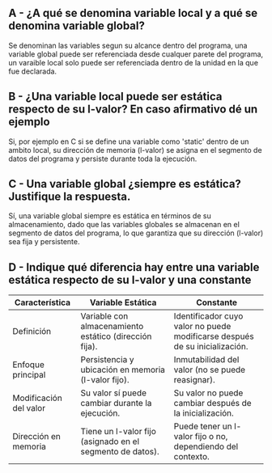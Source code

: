 ## A - ¿A qué se denomina variable local y a qué se denomina variable global?

Se denominan las variables segun su alcance dentro del programa, una variable global puede ser referenciada desde cualquer parete del programa, un varaible local solo puede ser referenciada dentro de la unidad en la que fue declarada.

## B - ¿Una variable local puede ser estática respecto de su l-valor? En caso afirmativo dé un ejemplo

Si, por ejemplo en C si se define una variable como 'static' dentro de un ambito local, su dirección de memoria (l-valor) se asigna en el segmento de datos del programa y persiste durante toda la ejecución.

## C - Una variable global ¿siempre es estática? Justifique la respuesta.

Sí, una variable global siempre es estática en términos de su almacenamiento, dado que las variables globales se almacenan en el segmento de datos del programa, lo que garantiza que su dirección (l-valor) sea fija y persistente.

## D - Indique qué diferencia hay entre una variable estática respecto de su l-valor y una constante

| Característica | Variable Estática | Constante |
|----------------|-------------------|-----------|
| Definición | Variable con almacenamiento estático (dirección fija). | Identificador cuyo valor no puede modificarse después de su inicialización. |
| Enfoque principal | Persistencia y ubicación en memoria (l-valor fijo). | Inmutabilidad del valor (no se puede reasignar). |
| Modificación del valor | Su valor sí puede cambiar durante la ejecución. | Su valor no puede cambiar después de la inicialización. |
| Dirección en memoria | Tiene un l-valor fijo (asignado en el segmento de datos). | Puede tener un l-valor fijo o no, dependiendo del contexto. |